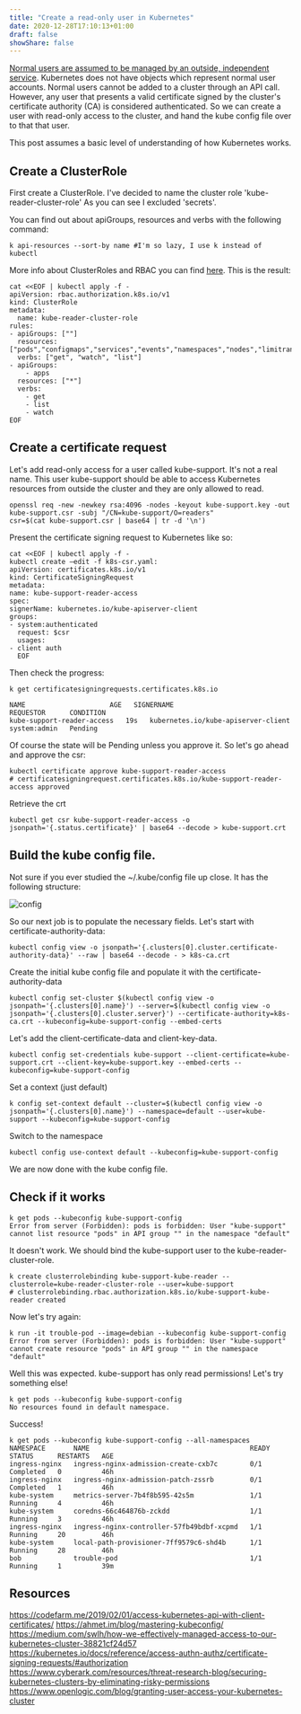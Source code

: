 ```yaml
---
title: "Create a read-only user in Kubernetes"
date: 2020-12-28T17:10:13+01:00
draft: false
showShare: false
---
```


[Normal users are assumed to be managed by an outside, independent service](https://kubernetes.io/docs/reference/access-authn-authz/authentication/). Kubernetes does not have objects which represent normal user accounts. Normal users cannot be added to a cluster through an API call. However, any user that presents a valid certificate signed by the cluster's certificate authority (CA) is considered authenticated.
So we can create a user with read-only access to the cluster, and hand the kube config file over to that that user.

This post assumes a basic level of understanding of how Kubernetes works.

## Create a ClusterRole

First create a ClusterRole. I've decided to name the cluster role 'kube-reader-cluster-role'
As you can see I excluded 'secrets'.

You can find out about apiGroups, resources and verbs with the following command:

```shell
k api-resources --sort-by name #I'm so lazy, I use k instead of kubectl
```
More info about ClusterRoles and RBAC you can find [here](https://kubernetes.io/docs/reference/access-authn-authz/rbac/).
This is the result:

```shell
cat <<EOF | kubectl apply -f -
apiVersion: rbac.authorization.k8s.io/v1
kind: ClusterRole
metadata:
  name: kube-reader-cluster-role
rules:
- apiGroups: [""]
  resources: ["pods","configmaps","services","events","namespaces","nodes","limitranges","persistentvolumes","persistenttvolumeclaims","resourcequotas"]
  verbs: ["get", "watch", "list"]
- apiGroups:
    - apps
  resources: ["*"]
  verbs:
    - get
    - list
    - watch
EOF
```

## Create a certificate request

Let's add read-only access for a user called kube-support. It's not a real name.
This user kube-support should be able to access Kubernetes resources from outside the cluster and they are only allowed to read.

```shell
openssl req -new -newkey rsa:4096 -nodes -keyout kube-support.key -out kube-support.csr -subj "/CN=kube-support/O=readers"
csr=$(cat kube-support.csr | base64 | tr -d '\n')
```

Present the certificate signing request to Kubernetes like so:

```shell
cat <<EOF | kubectl apply -f -
kubectl create –edit -f k8s-csr.yaml:
apiVersion: certificates.k8s.io/v1
kind: CertificateSigningRequest
metadata:
name: kube-support-reader-access
spec:
signerName: kubernetes.io/kube-apiserver-client
groups:
- system:authenticated
  request: $csr
  usages:
- client auth
  EOF
```

Then check the progress:

```shell
k get certificatesigningrequests.certificates.k8s.io

NAME                     AGE   SIGNERNAME                            REQUESTOR      CONDITION
kube-support-reader-access   19s   kubernetes.io/kube-apiserver-client   system:admin   Pending
```
Of course the state will be Pending unless you approve it. So let's go ahead and approve the csr:

```shell
kubectl certificate approve kube-support-reader-access
# certificatesigningrequest.certificates.k8s.io/kube-support-reader-access approved
```

Retrieve the crt

```shell
kubectl get csr kube-support-reader-access -o jsonpath='{.status.certificate}' | base64 --decode > kube-support.crt
```

## Build the kube config file.

Not sure if you ever studied the ~/.kube/config file up close. It has the following structure:

![config](/kube-config.png)

So our next job is to populate the necessary fields.
Let's start with certificate-authority-data:

```shell
kubectl config view -o jsonpath='{.clusters[0].cluster.certificate-authority-data}' --raw | base64 --decode - > k8s-ca.crt
```

Create the initial kube config file and populate it with the certificate-authority-data

```shell
kubectl config set-cluster $(kubectl config view -o jsonpath='{.clusters[0].name}') --server=$(kubectl config view -o jsonpath='{.clusters[0].cluster.server}') --certificate-authority=k8s-ca.crt --kubeconfig=kube-support-config --embed-certs
```

Let's add the client-certificate-data and client-key-data.

```shell
kubectl config set-credentials kube-support --client-certificate=kube-support.crt --client-key=kube-support.key --embed-certs --kubeconfig=kube-support-config
```

Set a context (just default)

```shell
k config set-context default --cluster=$(kubectl config view -o jsonpath='{.clusters[0].name}') --namespace=default --user=kube-support --kubeconfig=kube-support-config
```
Switch to the namespace

```shell
kubectl config use-context default --kubeconfig=kube-support-config
```
We are now done with the kube config file.

## Check if it works

```shell
k get pods --kubeconfig kube-support-config
Error from server (Forbidden): pods is forbidden: User "kube-support" cannot list resource "pods" in API group "" in the namespace "default"
```

It doesn't work. We should bind the kube-support user to the kube-reader-cluster-role.

```shell
k create clusterrolebinding kube-support-kube-reader --clusterrole=kube-reader-cluster-role --user=kube-support
# clusterrolebinding.rbac.authorization.k8s.io/kube-support-kube-reader created
```

Now let's try again:

```shell
k run -it trouble-pod --image=debian --kubeconfig kube-support-config
Error from server (Forbidden): pods is forbidden: User "kube-support" cannot create resource "pods" in API group "" in the namespace "default"
```

Well this was expected. kube-support has only read permissions! Let's try something else!

```shell
k get pods --kubeconfig kube-support-config
No resources found in default namespace.
```
Success!

```shell
k get pods --kubeconfig kube-support-config --all-namespaces 
NAMESPACE       NAME                                        READY   STATUS      RESTARTS   AGE
ingress-nginx   ingress-nginx-admission-create-cxb7c        0/1     Completed   0          46h
ingress-nginx   ingress-nginx-admission-patch-zssrb         0/1     Completed   1          46h
kube-system     metrics-server-7b4f8b595-42s5m              1/1     Running     4          46h
kube-system     coredns-66c464876b-zckdd                    1/1     Running     3          46h
ingress-nginx   ingress-nginx-controller-57fb49bdbf-xcpmd   1/1     Running     20         46h
kube-system     local-path-provisioner-7ff9579c6-shd4b      1/1     Running     28         46h
bob             trouble-pod                                 1/1     Running     1          39m

```

## Resources

https://codefarm.me/2019/02/01/access-kubernetes-api-with-client-certificates/
https://ahmet.im/blog/mastering-kubeconfig/
https://medium.com/swlh/how-we-effectively-managed-access-to-our-kubernetes-cluster-38821cf24d57
https://kubernetes.io/docs/reference/access-authn-authz/certificate-signing-requests/#authorization
https://www.cyberark.com/resources/threat-research-blog/securing-kubernetes-clusters-by-eliminating-risky-permissions
https://www.openlogic.com/blog/granting-user-access-your-kubernetes-cluster